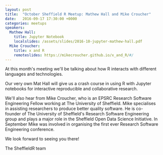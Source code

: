```yaml
---
layout: post
title:  "October Sheffield R Meetup: Mathew Hall and Mike Croucher"
date:   2016-09-17 17:30:00 +0000
categories: meetups
speakers: 
  Mathew Hall:
    title: Jupyter Notebook
    localslides: /assets/slides/2016-10-jupyter-mathew-hall.pdf
  Mike Croucher:
    title: x and R
    remoteslides: https://mikecroucher.github.io/x_and_R/#/
---
```

At this month's meeting we'll be talking about how R interacts with different languages and technologies.

Our very own Mat Hall will give us a crash course in using R with Jupyter notebooks for interactive reproducible and collaborative research.

We'll also hear from Mike Croucher, who is an EPSRC Research Software Engineering Fellow working at The University of Sheffield. Mike specialises in assisting researchers to produce better quality software. He is co-founder of The University of Sheffield's Research Software Engineering group and plays a major role in the Sheffield Open Data Science Initiative. In September Mike was involved in organising the first ever Research Software Engineering conference. 

We look forward to seeing you there!

The SheffieldR team

